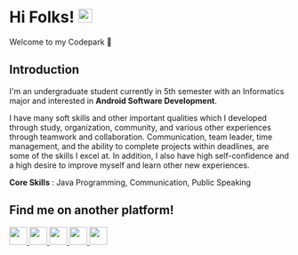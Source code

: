 # Hi Folks! [<img src="https://media.giphy.com/media/hvRJCLFzcasrR4ia7z/giphy.gif" width="25px">](https://fachridantm.github.io/)  
Welcome to my Codepark 🏡  

## Introduction  

I'm an undergraduate student currently in 5th semester with an Informatics major and interested in **Android Software Development**.  

I have many soft skills and other important qualities which I developed through study, organization, community, and various other experiences through teamwork and collaboration. Communication, team leader, time management, and the ability to complete projects within deadlines, are some of the skills I excel at. In addition, I also have high self-confidence and a high desire to improve myself and learn other new experiences.  

**Core Skills** : Java Programming, Communication, Public Speaking  

## Find me on another platform!  

<a href="https://www.linkedin.com/in/fachridantm/">
  <code title="LinkedIn" alt="LinkedIn"><img width="32px" src="https://content.linkedin.com/content/dam/me/brand/en-us/brand-home/logos/In-Blue-Logo.png.original.png"></code>
</a>
<a href="https://www.instagram.com/fachridantm/">
  <code title="Instagram" alt="Instagram"><img width="32px" src="https://upload.wikimedia.org/wikipedia/commons/thumb/a/a5/Instagram_icon.png/600px-Instagram_icon.png"></code>
</a>
<a href="https://twitter.com/fachridantm">
  <code title="Twitter" alt="Twitter"><img width="32px" src="https://cdn-icons-png.flaticon.com/512/124/124021.png"></code>
</a>
<a href="https://www.sololearn.com/profile/15468256">
  <code title="SoloLearn" alt="SoloLearn"><img width="32px" src="https://blob.sololearn.com/avatars/sololearn.png"></code>
</a>
<a href="https://gitlab.com/fachridantm/">
  <code title="GitLab" alt="GitLab"><img width="32px" src="https://cdn.iconscout.com/icon/free/png-256/gitlab-282507.png"></code>
</a>


<!--
**fachridantm/fachridantm** is a ✨ _special_ ✨ repository because its `README.md` (this file) appears on your GitHub profile.

Here are some ideas to get you started:

- 🔭 I’m currently working on ...
- 🌱 I’m currently learning ...
- 👯 I’m looking to collaborate on ...
- 🤔 I’m looking for help with ...
- 💬 Ask me about ...
- 📫 How to reach me: ...
- 😄 Pronouns: ...
- ⚡ Fun fact: ...
-->
